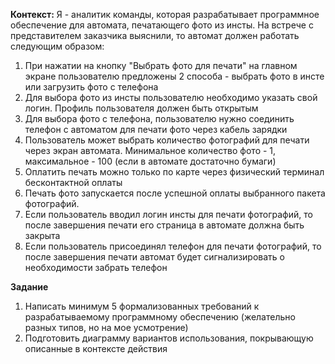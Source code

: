 **Контекст:**
Я - аналитик команды, которая разрабатывает программное обеспечение для автомата, печатающего фото из инсты.
На встрече с представителем заказчика выяснили, то автомат должен работать следующим образом:
1. При нажатии на кнопку "Выбрать фото для печати" на главном экране пользователю предложены 2 способа - выбрать фото в инсте или загрузить фото с телефона
2. Для выбора фото из инсты пользователю необходимо указать свой логин. Профиль пользователя должен быть открытым
3. Для выбора фото с телефона, пользователю нужно соединить телефон с автоматом для печати фото через кабель зарядки
4. Пользователь может выбрать количество фотографий для печати через экран автомата. Минимальное количество фото - 1, максимальное - 100 (если в автомате достаточно бумаги)
5. Оплатить печать можно только по карте через физический терминал бесконтактной оплаты
6. Печать фото запускается после успешной оплаты выбранного пакета фотографий.
7. Если пользователь вводил логин инсты для печати фотографий, то после завершения печати его страница в автомате должна быть закрыта
8. Если пользователь присоединял телефон для печати фотографий, то после завершения печати автомат будет сигнализировать о необходимости забрать телефон

**Задание**
1. Написать минимум 5 формализованных требований к разрабатываемому программному обеспечению (желательно разных типов, но на мое усмотрение)
2. Подготовить диаграмму вариантов использования, покрывающую описанные в контексте действия
